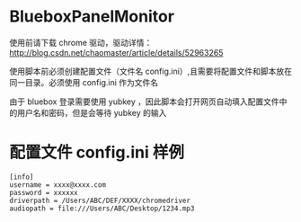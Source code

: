 # BlueboxPanelMonitor
使用前请下载 chrome 驱动，驱动详情：http://blog.csdn.net/chaomaster/article/details/52963265 

使用脚本前必须创建配置文件（文件名 config.ini）,且需要将配置文件和脚本放在同一目录。必须使用 config.ini 作为文件名 

由于 bluebox 登录需要使用 yubkey ，因此脚本会打开网页自动填入配置文件中的用户名和密码，但是会等待 yubkey 的输入

# 配置文件 config.ini 样例
```
[info]
username = xxxx@xxxx.com
password = xxxxxx
driverpath = /Users/ABC/DEF/XXXX/chromedriver
audiopath = file:///Users/ABC/Desktop/1234.mp3
```
